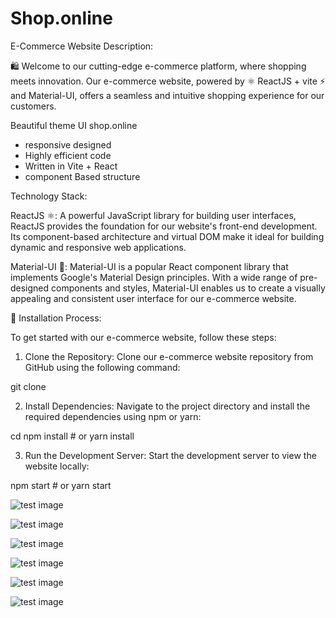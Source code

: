 
# Shop.online



E-Commerce Website Description:

🛍️ Welcome to our cutting-edge e-commerce platform, where shopping meets innovation. Our e-commerce website, powered by ⚛️ ReactJS + vite ⚡ and Material-UI, offers a seamless and intuitive shopping experience for our customers.

Beautiful theme UI shop.online 
- responsive designed
- Highly efficient code
- Written in Vite + React
- component Based structure


Technology Stack:

ReactJS ⚛️: A powerful JavaScript library for building user interfaces, ReactJS provides the foundation for our website's front-end development. Its component-based architecture and virtual DOM make it ideal for building dynamic and responsive web applications.

Material-UI 🎨: Material-UI is a popular React component library that implements Google's Material Design principles. With a wide range of pre-designed components and styles, Material-UI enables us to create a visually appealing and consistent user interface for our e-commerce website.

🚀 Installation Process:

To get started with our e-commerce website, follow these steps:

1. Clone the Repository: Clone our e-commerce website repository from GitHub using the following command:

git clone <repository-url>

2. Install Dependencies: Navigate to the project directory and install the required dependencies using npm or yarn:

 cd <project-directory>
npm install   # or yarn install

3. Run the Development Server: Start the development server to view the website locally:

npm start   # or yarn start


![test image](https://ik.imagekit.io/sjuj0rpud/shop.online.png?updatedAt=1712997853984)

![test image](https://ik.imagekit.io/sjuj0rpud/shop.online-cart.png?updatedAt=1712999761775)

![test image](https://ik.imagekit.io/sjuj0rpud/FireShot%20Capture%20026%20-%20Shop.online%20-%20dpshop-online.netlify.app.png?updatedAt=1712999859442)

![test image](https://ik.imagekit.io/sjuj0rpud/shop.png?updatedAt=1712999920034)

![test image](https://ik.imagekit.io/sjuj0rpud/FireShot%20Capture%20024%20-%20Shop.online%20-%20dpshop-online.netlify.app.png?updatedAt=1712999974679)

![test image](https://ik.imagekit.io/sjuj0rpud/FireShot%20Capture%20025%20-%20Shop.online%20-%20dpshop-online.netlify.app.png?updatedAt=1713000014232)


